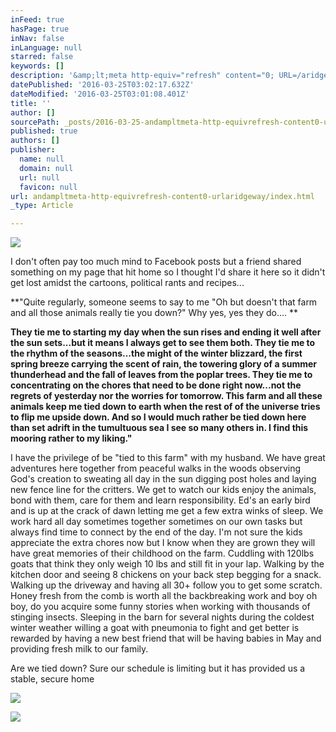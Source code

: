 ```yaml
---
inFeed: true
hasPage: true
inNav: false
inLanguage: null
starred: false
keywords: []
description: '&amp;lt;meta http-equiv="refresh" content="0; URL=/aridgeway1?_fb_noscript=1" /&amp;gt;&amp;lt;meta http-equiv="X-Frame-Options" content="DENY" /&amp;gt;'
datePublished: '2016-03-25T03:02:17.632Z'
dateModified: '2016-03-25T03:01:08.401Z'
title: ''
author: []
sourcePath: _posts/2016-03-25-andampltmeta-http-equivrefresh-content0-urlaridgeway.md
published: true
authors: []
publisher:
  name: null
  domain: null
  url: null
  favicon: null
url: andampltmeta-http-equivrefresh-content0-urlaridgeway/index.html
_type: Article

---
```

![](https://the-grid-user-content.s3-us-west-2.amazonaws.com/7c43798d-a21e-482f-9780-58c5244a14fa.jpg)

I don't often pay too much mind to Facebook posts but a friend shared something on my page that hit home so I thought I'd share it here so it didn't get lost amidst the cartoons, political rants and recipes... 

**"Quite regularly, someone seems to say to me "Oh but doesn't that farm and all those animals really tie you down?" Why yes, yes they do.... **

**They tie me to starting my day when the sun rises and ending it well after the sun sets...but it means I always get to see them both. They tie me to the rhythm of the seasons...the might of the winter blizzard, the first spring breeze carrying the scent of rain, the towering glory of a summer thunderhead and the fall of leaves from the poplar trees. They tie me to concentrating on the chores that need to be done right now...not the regrets of yesterday nor the worries for tomorrow. This farm and all these animals keep me tied down to earth when the rest of of the universe tries to flip me upside down. And so I would much rather be tied down here than set adrift in the tumultuous sea I see so many others in. I find this mooring rather to my liking."**

I have the privilege of be "tied to this farm" with my husband. We have great adventures here together from peaceful walks in the woods observing God's creation to sweating all day in the sun digging post holes and laying new fence line for the critters.  We get to watch our kids enjoy the animals, bond with them, care for them and learn responsibility.  Ed's an early bird and is up at the crack of dawn letting me get a few extra winks of sleep.  We work hard all day sometimes together sometimes on our own tasks but always find time to connect by the end of the day.  I'm not sure the kids appreciate the extra chores now but I know when they are grown they will have great memories of their childhood on the farm.  Cuddling with 120lbs goats that think they only weigh 10 lbs and still fit in your lap.  Walking by the kitchen door and seeing 8 chickens on your back step begging for a snack. Walking up the driveway and having all 30+ follow you to get some scratch.  Honey fresh from the comb is worth all the backbreaking work and boy oh boy,  do you acquire some funny stories when working with thousands of stinging insects.  Sleeping in the barn for several nights during the coldest winter weather willing a goat with pneumonia to fight and get better is rewarded by having a new best friend that will be having babies in May and providing fresh milk to our family.

Are we tied down?  Sure our schedule is limiting but it has provided us a stable, secure home 

![](https://the-grid-user-content.s3-us-west-2.amazonaws.com/b1512d11-48b9-446f-84d9-3f8e1f354dc2.jpg)

![](https://the-grid-user-content.s3-us-west-2.amazonaws.com/91f73f37-df5c-4e1b-94af-c0f21610a751.jpg)